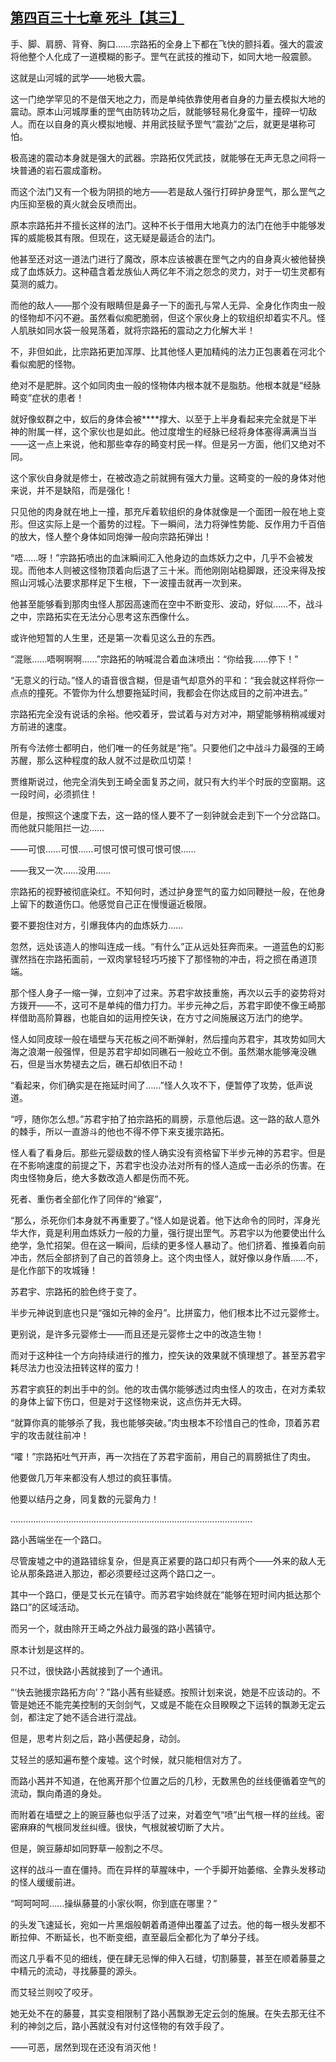 ## [第四百三十七章 死斗【其三】](https://www.xxbiquge.com/11_11207/9198553.html)


  手、脚、肩膀、背脊、胸口……宗路拓的全身上下都在飞快的颤抖着。强大的震波将他整个人化成了一道模糊的影子。罡气在武技的推动下，如同大地一般震颤。

  这就是山河城的武学——地极大震。

  这一门绝学罕见的不是借天地之力，而是单纯依靠使用者自身的力量去模拟大地的震动。原本山河城厚重的罡气由防转功之后，就能够轻易化身蛮牛，撞碎一切敌人。而在以自身的真火模拟地幔、并用武技赋予罡气“震劲”之后，就更是堪称可怕。

  极高速的震动本身就是强大的武器。宗路拓仅凭武技，就能够在无声无息之间将一块普通的岩石震成齑粉。

  而这个法门又有一个极为阴损的地方——若是敌人强行打碎护身罡气，那么罡气之内压抑至极的真火就会反喷而出。

  原本宗路拓并不擅长这样的法门。这种不长于借用大地真力的法门在他手中能够发挥的威能极其有限。但现在，这无疑是最适合的法门。

  他甚至还对这一道法门进行了魔改，原本应该被裹在罡气之内的自身真火被他替换成了血炼妖力。这种蕴含着龙族仙人两亿年不消之怨念的灵力，对于一切生灵都有莫测的威力。

  而他的敌人——那个没有眼睛但是鼻子一下的面孔与常人无异、全身化作肉虫一般的怪物却不闪不避。虽然看似痴肥脆弱，但这个家伙身上的软组织却着实不凡。怪人肌肤如同水袋一般晃荡着，就将宗路拓的震动之力化解大半！

  不，非但如此，比宗路拓更加浑厚、比其他怪人更加精纯的法力正包裹着在河北个看似痴肥的怪物。

  绝对不是肥胖。这个如同肉虫一般的怪物体内根本就不是脂肪。他根本就是“经脉畸变”症状的患者！

  就好像蚁群之中，蚁后的身体会被****撑大、以至于上半身看起来完全就是下半神的附属一样，这个家伙也是如此。他过度增生的经脉已经将身体塞得满满当当——这一点上来说，他和那些幸存的畸变村民一样。但是另一方面，他们又绝对不同。

  这个家伙自身就是修士，在被改造之前就拥有强大力量。这畸变的一般的身体对他来说，并不是缺陷，而是强化！

  只见他的肉身就在地上一撞，那充斥着软组织的身体就像是一个面团一般在地上变形。但这实际上是一个蓄势的过程。下一瞬间，法力将弹性势能、反作用力千百倍的放大，怪人整个身体如同炮弹一般向宗路拓弹出！

  “唔……呀！”宗路拓喷出的血沫瞬间汇入他身边的血炼妖力之中，几乎不会被发现。而他本人则被这怪物顶着向后退了三十米。而他刚刚站稳脚跟，还没来得及按照山河城心法要求那样足下生根，下一波撞击就再一次到来。

  他甚至能够看到那肉虫怪人那因高速而在空中不断变形、波动，好似……不，战斗之中，宗路拓实在无法分心思考这东西像什么。

  或许他短暂的人生里，还是第一次看见这么丑的东西。

  “混账……唔啊啊啊……”宗路拓的呐喊混合着血沫喷出：“你给我……停下！”

  “无意义的行动。”怪人的语音很含糊，但是语气却意外的平和：“我会就这样将你一点点的撞死。不管你为什么想要拖延时间，我都会在你达成目的之前冲进去。”

  宗路拓完全没有说话的余裕。他咬着牙，尝试着与对方对冲，期望能够稍稍减缓对方前进的速度。

  所有今法修士都明白，他们唯一的任务就是“拖”。只要他们之中战斗力最强的王崎苏醒，那么这种程度的敌人就不过是砍瓜切菜！

  贾维斯说过，他完全消失到王崎全面复苏之间，就只有大约半个时辰的空窗期。这一段时间，必须抓住！

  但是，按照这个速度下去，这一路的怪人要不了一刻钟就会走到下一个分岔路口。而他就只能阻拦一边……

  ——可恨……可恨……可恨可恨可恨可恨可恨……

  ——我又一次……没用……

  宗路拓的视野被彻底染红。不知何时，透过护身罡气的蛮力如同鞭挞一般，在他身上留下的数道伤口。他感觉自己正在慢慢逼近极限。

  要不要抱住对方，引爆我体内的血炼妖力……

  忽然，远处该造人的惨叫连成一线。“有什么”正从远处狂奔而来。一道蓝色的幻影骤然挡在宗路拓面前，一双肉掌轻轻巧巧接下了那怪物的冲击，将之掼在甬道顶端。

  那个怪人身子一缩一弹，立刻冲了过来。苏君宇故技重施，再次以云手的姿势将对方拨开——不，这可不是单纯的借力打力。半步元神之后，苏君宇即使不像王崎那样借助高阶算器，也能自如的运用控矢诀，在方寸之间施展这万法门的绝学。

  怪人如同皮球一般在墙壁与天花板之间不断弹射，然后撞向苏君宇，其攻势如同大海之浪潮一般强悍，但是苏君宇却如同礁石一般屹立不倒。虽然潮水能够淹没礁石，但是当水势褪去之后，礁石却依旧不动！

  “看起来，你们确实是在拖延时间了……”怪人久攻不下，便暂停了攻势，低声说道。

  “哼，随你怎么想。”苏君宇拍了拍宗路拓的肩膀，示意他后退。这一路的敌人意外的棘手，所以一直游斗的他也不得不停下来支援宗路拓。

  怪人看了看身后。那些元婴级数的怪人确实没有资格留下半步元神的苏君宇。但是在不影响速度的前提之下，苏君宇也没办法对所有的怪人造成一击必杀的伤害。在肉虫怪物身后，绝大多数改造人都是伤而不死。

  死者、重伤者全部化作了同伴的“飨宴”，

  “那么，杀死你们本身就不再重要了。”怪人如是说着。他下达命令的同时，浑身光华大作，竟是利用血炼妖力一般的力量，强行提出罡气。苏君宇以为他要使出什么绝学，急忙招架。但在这一瞬间，后续的更多怪人暴动了。他们挤着、推搡着向前冲击，然后全部挤到了自己的首领身上。这个肉虫怪人，就好像以身作盾……不，是化作部下的攻城锤！

  苏君宇、宗路拓的脸色终于变了。

  半步元神说到底也只是“强如元神的金丹”。比拼蛮力，他们根本比不过元婴修士。

  更别说，是许多元婴修士——而且还是元婴修士之中的改造生物！

  而对于这种往一个方向持续进行的推力，控矢诀的效果就不慎理想了。甚至苏君宇耗尽法力也没法扭转这样的蛮力！

  苏君宇疯狂的刺出手中的剑。他的攻击偶尔能够透过肉虫怪人的攻击，在对方柔软的身体上留下伤口，但是对于这怪物来说，这点伤并无大碍。

  “就算你真的能够杀了我，我也能够突破。”肉虫根本不珍惜自己的性命，顶着苏君宇的攻击就往前冲！

  “嚯！”宗路拓吐气开声，再一次挡在了苏君宇面前，用自己的肩膀抵住了肉虫。

  他要做几万年来都没有人想过的疯狂事情。

  他要以结丹之身，同复数的元婴角力！

  ……………………………………………………………………………………

  路小茜端坐在一个路口。

  尽管废墟之中的道路错综复杂，但是真正紧要的路口却只有两个——外来的敌人无论从那条路进入那边，都必须要经过这两个路口之一。

  其中一个路口，便是艾长元在镇守。而苏君宇始终就在“能够在短时间内抵达那个路口”的区域活动。

  而另一个，就由除开王崎之外战力最强的路小茜镇守。

  原本计划是这样的。

  只不过，很快路小茜就接到了一个通讯。

  “‘快去驰援宗路拓方向’？”路小茜有些疑惑。按照计划来说，她是不应该动的。不管是她还不能完美控制的天剑剑气，又或是不能在众目睽睽之下运转的飘渺无定云剑，都注定了她不适合进行混战。

  但是，思考片刻之后，路小茜便起身，动剑。

  艾轻兰的感知遍布整个废墟。这个时候，就只能相信对方了。

  而路小茜并不知道，在他离开那个位置之后的几秒，无数黑色的丝线便循着空气的流动，飘向甬道的身处。

  而附着在墙壁之上的豌豆藤也似乎活了过来，对着空气“喷”出气根一样的丝线。密密麻麻的气根同发丝纠缠。很快，气根就被切断了大片。

  但是，豌豆藤却如同野草一般割之不尽。

  这样的战斗一直在僵持。而在异样的草腥味中，一个手脚开始萎缩、全靠头发移动的怪人缓缓前进。

  “呵呵呵呵……操纵藤蔓的小家伙啊，你到底在哪里？”

  的头发飞速延长，宛如一片黑烟般朝着甬道伸出覆盖了过去。他的每一根头发都不断拉伸、不断延长，也不断变细，直至最后全都化为了单分子线。

  而这几乎看不见的细线，便在肆无忌惮的伸入石缝，切割藤蔓，甚至在顺着藤蔓之中精元的流动，寻找藤蔓的源头。

  而艾轻兰则咬了咬牙。

  她无处不在的藤蔓，其实变相限制了路小茜飘渺无定云剑的施展。在失去那无往不利的神剑之后，路小茜就没有对付这怪物的有效手段了。

  ——可恶，居然到现在还没有消灭他！
